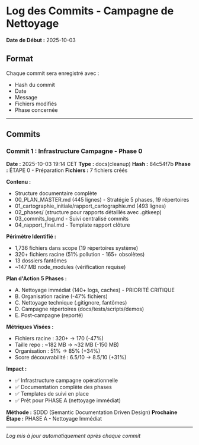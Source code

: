 # Log des Commits - Campagne de Nettoyage

**Date de Début :** 2025-10-03

## Format
Chaque commit sera enregistré avec :
- Hash du commit
- Date
- Message
- Fichiers modifiés
- Phase concernée

---

## Commits

### Commit 1 : Infrastructure Campagne - Phase 0

**Date :** 2025-10-03 19:14 CET
**Type :** docs(cleanup)
**Hash :** 84c54f7b
**Phase :** ÉTAPE 0 - Préparation
**Fichiers :** 7 fichiers créés

**Contenu :**
- Structure documentaire complète
- 00_PLAN_MASTER.md (445 lignes) - Stratégie 5 phases, 19 répertoires
- 01_cartographie_initiale/rapport_cartographie.md (493 lignes)
- 02_phases/ (structure pour rapports détaillés avec .gitkeep)
- 03_commits_log.md - Suivi centralisé commits
- 04_rapport_final.md - Template rapport clôture

**Périmètre Identifié :**
- 1,736 fichiers dans scope (19 répertoires système)
- 320+ fichiers racine (51% pollution - 165+ obsolètes)
- 13 dossiers fantômes
- ~147 MB node_modules (vérification requise)

**Plan d'Action 5 Phases :**
- A. Nettoyage immédiat (140+ logs, caches) - PRIORITÉ CRITIQUE
- B. Organisation racine (-47% fichiers)
- C. Nettoyage technique (.gitignore, fantômes)
- D. Campagne répertoires (docs/tests/scripts/demos)
- E. Post-campagne (reporté)

**Métriques Visées :**
- Fichiers racine : 320+ → 170 (-47%)
- Taille repo : ~182 MB → ~32 MB (-150 MB)
- Organisation : 51% → 85% (+34%)
- Score découvrabilité : 6.5/10 → 8.5/10 (+31%)

**Impact :**
- ✅ Infrastructure campagne opérationnelle
- ✅ Documentation complète des phases
- ✅ Templates de suivi en place
- ✅ Prêt pour PHASE A (nettoyage immédiat)

**Méthode :** SDDD (Semantic Documentation Driven Design)
**Prochaine Étape :** PHASE A - Nettoyage Immédiat

---
*Log mis à jour automatiquement après chaque commit*
